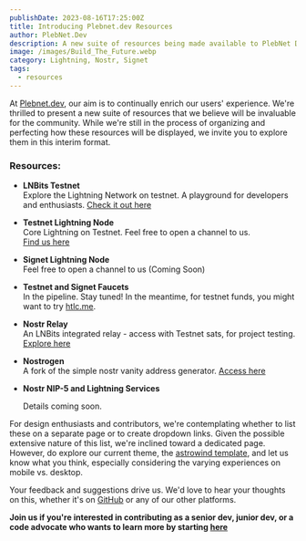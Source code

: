 ```yaml
---
publishDate: 2023-08-16T17:25:00Z
title: Introducing Plebnet.dev Resources
author: PlebNet.Dev
description: A new suite of resources being made available to PlebNet Devs.
image: /images/Build_The_Future.webp
category: Lightning, Nostr, Signet
tags:
  - resources
---
```


At [Plebnet.dev](https://plebnet.dev), our aim is to continually enrich our users' experience. We're thrilled to present a new suite of resources that we believe will be invaluable for the community. While we're still in the process of organizing and perfecting how these resources will be displayed, we invite you to explore them in this interim format.

### **Resources:**

- **LNBits Testnet**  
  Explore the Lightning Network on testnet. A playground for developers and enthusiasts.
  [Check it out here](https://testnet.plebnet.dev)

- **Testnet Lightning Node**  
  Core Lightning on Testnet. Feel free to open a channel to us.  
  [Find us here](https://mempool.space/testnet/lightning/node/03ba00a57cec1cef4873065ad54d0912696274cc53155b29a3b1256720e33a0943)

- **Signet Lightning Node**  
  Feel free to open a channel to us
  (Coming Soon)

- **Testnet and Signet Faucets**  
  In the pipeline. Stay tuned! In the meantime, for testnet funds, you might want to try [htlc.me](http://htlc.me/).

- **Nostr Relay**  
  An LNBits integrated relay - access with Testnet sats, for project testing. [Explore here](https://testnet.plebnet.dev/nostrrelay/1)

- **Nostrogen**  
  A fork of the simple nostr vanity address generator. [Access here](https://nostrogen.plebnet.dev/)

- **Nostr NIP-5 and Lightning Services**

  Details coming soon.

For design enthusiasts and contributors, we're contemplating whether to list these on a separate page or to create dropdown links. Given the possible extensive nature of this list, we're inclined toward a dedicated page. However, do explore our current theme, the [astrowind template](https://astrowind.vercel.app/), and let us know what you think, especially considering the varying experiences on mobile vs. desktop.

Your feedback and suggestions drive us. We'd love to hear your thoughts on this, whether it's on [GitHub](https://github.com/plebnet-dev) or any of our other platforms.

**Join us if you're interested in contributing as a senior dev, junior dev, or a code advocate who wants to learn more by starting [here](https://plebnet.dev/join-us)**
